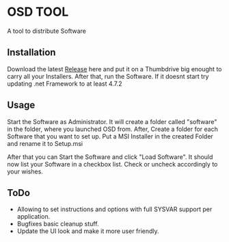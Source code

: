 # OSD TOOL

A tool to distribute Software

## Installation

Download the latest [Release](https://github.com/Stexu/OSD/releases) here and put it on a Thumbdrive big enought to carry all your Installers. After that, run the Software. If it doesnt start try updating .net Framework to at least 4.7.2

## Usage

Start the Software as Administrator. It will create a folder called "software" in the folder, where you launched OSD from. After, Create a folder for each Software that you want to set up. Put a MSI Installer in the created Folder and rename it to Setup.msi

After that you can Start the Software and click "Load Software". It should now list your Software in a checkbox list. Check
or uncheck accordingly to your wishes.


## ToDo

+ Allowing to set instructions and options with full SYSVAR support per application.
+ Bugfixes basic cleanup stuff.
+ Update the UI look and make it more user friendly.
